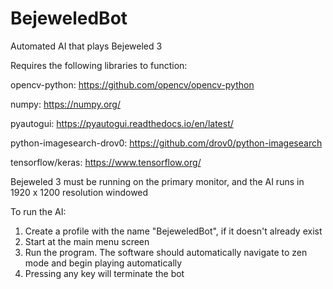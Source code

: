 # BejeweledBot
Automated AI that plays Bejeweled 3

Requires the following libraries to function:

opencv-python: https://github.com/opencv/opencv-python

numpy: https://numpy.org/

pyautogui: https://pyautogui.readthedocs.io/en/latest/ 

python-imagesearch-drov0: https://github.com/drov0/python-imagesearch

tensorflow/keras: https://www.tensorflow.org/


Bejeweled 3 must be running on the primary monitor, and the AI runs in 1920 x 1200 resolution windowed

To run the AI:

1. Create a profile with the name "BejeweledBot", if it doesn't already exist
2. Start at the main menu screen
3. Run the program. The software should automatically navigate to zen mode and begin playing automatically
3. Pressing any key will terminate the bot
